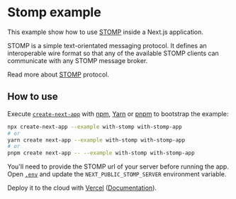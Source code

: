 # Stomp example

This example show how to use [STOMP](https://stomp.github.io/) inside a Next.js application.

STOMP is a simple text-orientated messaging protocol. It defines an interoperable wire format so that any of the available STOMP clients can communicate with any STOMP message broker.

Read more about [STOMP](http://jmesnil.net/stomp-websocket/doc/) protocol.

## How to use

Execute [`create-next-app`](https://github.com/vercel/next.js/tree/canary/packages/create-next-app) with [npm](https://docs.npmjs.com/cli/init), [Yarn](https://yarnpkg.com/lang/en/docs/cli/create/) or [pnpm](https://pnpm.io/) to bootstrap the example:

```bash
npx create-next-app --example with-stomp with-stomp-app
# or
yarn create next-app --example with-stomp with-stomp-app
# or
pnpm create next-app -- --example with-stomp with-stomp-app
```

You'll need to provide the STOMP url of your server before running the app. Open [`.env`](.env) and update the `NEXT_PUBLIC_STOMP_SERVER` environment variable.

Deploy it to the cloud with [Vercel](https://vercel.com/new?utm_source=github&utm_medium=readme&utm_campaign=next-example) ([Documentation](https://nextjs.org/docs/deployment)).
